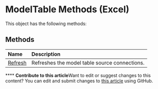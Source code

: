 
# ModelTable Methods (Excel)
This object has the following methods:

## Methods



|**Name**|**Description**|
|:-----|:-----|
| [Refresh](341e82f4-a885-6c95-850d-21703bb27995.md)|Refreshes the model table source connections.|

****   **Contribute to this article**Want to edit or suggest changes to this content? You can edit and submit changes to  [this article](https://github.com/jhershey00/VBA_Excel_Test/OpenXMLCon/articles/b10c6a3b-90c3-4321-c93e-d5d640e55621.md) using GitHub.

